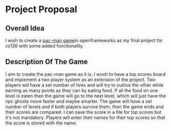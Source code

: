# Project Proposal
## Overall Idea
I wish to create a [pac-man game](http://www.freepacman.org/)in openframeworks as my final project for cs126 with some added functionality.
## Description Of The Game
I aim to create the pac-man game as it is. I wosh to have a top scores board and implement a two player system as an extension of the project. Two players will have a set number of lives and will try to outlive the other while earning as many points as they can by eating food. If all the food on one level is eaten then the game will go to the next level, which will just have the npc ghosts move faster and maybe smarter. The game will have a set number of levels and if both players survive them, then the game ends and their scores are compared. I can save the score in a file for top scores but it's not mandatory. Players will enter their names for their top scores so that the score is stored with the name.
